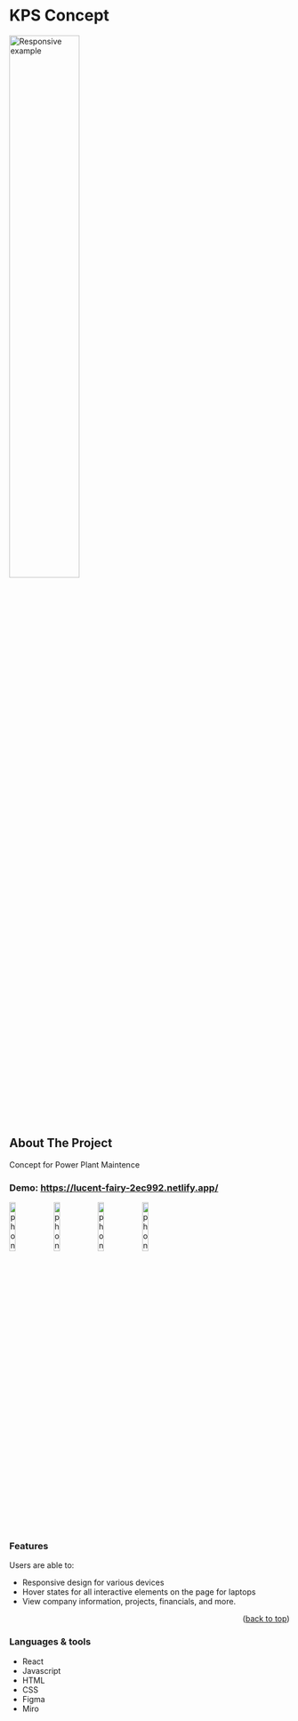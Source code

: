 # KPS Concept

<div>
<img width=50% alt="Responsive example" src="https://user-images.githubusercontent.com/99179952/223298390-1cf090ba-fdf8-4c1e-a9fe-216fcc1a5ddb.png">
</div>


## About The Project
Concept for Power Plant Maintence

### Demo: https://lucent-fairy-2ec992.netlify.app/
<div>

<img width=15% alt="phone1" src="https://user-images.githubusercontent.com/99179952/223298864-85fd4473-7e32-41b0-83f2-f000d807339c.png">
<img width=15% alt="phone2" src="https://user-images.githubusercontent.com/99179952/223298884-f59c71cb-5c8a-40fe-bd05-e9932e1fcb27.png">
<img width=15% alt="phone3" src="https://user-images.githubusercontent.com/99179952/223299181-c0d2a7b4-ab3b-47a6-ba74-f27c150d189f.png">
<img width=15% alt="phone4" src="https://user-images.githubusercontent.com/99179952/223299485-b8b62415-3bce-430e-951a-1828a26285c9.png">




### Features
Users are able to:
- Responsive design for various devices
- Hover states for all interactive elements on the page for laptops
- View company information, projects, financials, and more.


<p align="right">(<a href="#readme-top">back to top</a>)</p>

### Languages & tools
- React
- Javascript
- HTML
- CSS
- Figma
- Miro

